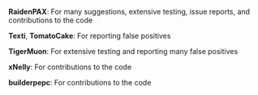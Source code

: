 **RaidenPAX**: For many suggestions, extensive testing, issue reports, and contributions to the code  

**Texti**, **TomatoCake**: For reporting false positives  

**TigerMuon**: For extensive testing and reporting many false positives  

**xNelly**: For contributions to the code  

**builderpepc**: For contributions to the code  